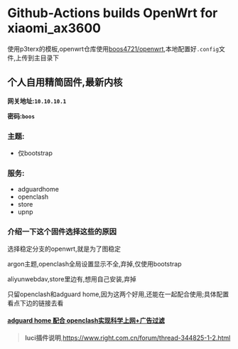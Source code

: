 # Github-Actions builds OpenWrt for xiaomi_ax3600

使用p3terx的模板,openwrt仓库使用[boos4721/openwrt](https://github.com/Boos4721/openwrt),本地配置好`.config`文件,上传到主目录下

## 个人自用精简固件,最新内核

**网关地址:`10.10.10.1`**

**密码:`boos`**

### 主题:
- 仅bootstrap

### 服务:
- adguardhome
- openclash
- store
- upnp

### 介绍一下这个固件选择这些的原因

选择稳定分支的openwrt,就是为了图稳定

argon主题,openclash全局设置显示不全,弃掉,仅使用bootstrap

aliyunwebdav,store里边有,想用自己安装,弃掉

只留openclash和adguard home,因为这两个好用,还能在一起配合使用;具体配置看点下边的链接去看

#### [adguard home 配合 openclash实现科学上网+广告过滤](https://github.com/vonl1/Openwrt_xiaomi_ax3600/blob/main/adguard_home%E9%85%8D%E5%90%88openclash.md)

>**luci插件说明**,https://www.right.com.cn/forum/thread-344825-1-2.html
